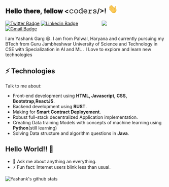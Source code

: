 <h2> 𝐇𝐞𝐥𝐥𝐨 𝐭𝐡𝐞𝐫𝐞, 𝐟𝐞𝐥𝐥𝐨𝐰 <𝚌𝚘𝚍𝚎𝚛𝚜/>! <img src="https://raw.githubusercontent.com/ABSphreak/ABSphreak/master/gifs/Hi.gif" width="30px"></h2>

<img align='right' src='https://user-images.githubusercontent.com/5713670/87202985-820dcb80-c2b6-11ea-9f56-7ec461c497c3.gif' width='200"'>

[![Twitter Badge](https://img.shields.io/badge/-@YashankGarg-1ca0f1?style=flat-square&labelColor=1ca0f1&logo=twitter&logoColor=white&link=https://twitter.com/YashankGarg)](https://twitter.com/YashankGarg) [![Linkedin Badge](https://img.shields.io/badge/-yashankgarg-blue?style=flat-square&logo=Linkedin&logoColor=white&link=https://www.linkedin.com/in/yashankgarg/)](https://www.linkedin.com/in/yashankgarg/)
[![Gmail Badge](https://img.shields.io/badge/-yashankgarg04@gmail.com-c14438?style=flat-square&logo=Gmail&logoColor=white&link=mailto:mailharshkhatri@gmail.com)](mailto:yashankgarg04@gmail.com)

I am Yashank Garg 😃. I am from Palwal, Haryana and currently pursuing my BTech from Guru Jambheshwar University of Science and Technology in CSE with Specialization in AI and ML . I Love to explore and learn new technologies
## ⚡ Technologies
Talk to me about:
- Front-end development using **HTML, Javascript, CSS, Bootstrap,ReactJS**.
- Backend development using **RUST**.
- Making for **Smart Contract Deployement**.
- Robust full-stack decentralized Application implementation.
- Creating Data training Models with concepts of machine learning using **Python**(still learning)
- Solving Data structure and algorithm questions in **Java**.
## Hello World!! 🤔
- 💬 Ask me about anything an everything.
- ⚡ Fun fact: Internet users blink less than usual.

![Yashank's github stats](https://github-readme-stats.vercel.app/api?username=YashankGarg04&hide=["issues"]&show_icons=true)

